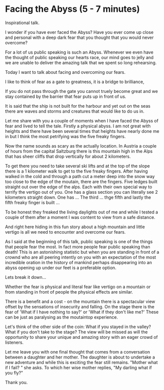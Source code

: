 # Facing the Abyss (5 - 7 minutes)

Inspirational talk.

I wonder if you have ever faced the Abyss? Have you ever come up close and personal with a deep dark fear that you thought that you would never overcome?

For a lot of us public speaking is such an Abyss. Whenever we even have the thought of public speaking our hearts race, our mind goes to jelly and we are unable to deliver the amazing talk that we spent so long rehearsing.

Today I want to talk about facing and overcoming our fears.

I like to think of fear as a gate to greatness, it is a bridge to brilliance, 

If you do not pass through the gate you cannot truely become great and we stay contained by the barrier that fear puts up in front of us.

It is said that the ship is not built for the harbour and yet out on the seas there are waves and storms and creatures that would like to do us in. 

Let me share with you a couple of moments when I have faced the Abyss of fear and lived to tell the tale. Firstly a physical abyss. I am  not great with heights and there have been several times that heights have nearly done me in but I think the most petrifying was the five freaky fingers.

Now the name sounds as scary as the actually location. In Austria a couple of hours from the capital Saltzburg there is this mountain high in the Alps that has sheer cliffs that drop vertically for about 2 kilometers.

To get there you need to take several ski lifts and at the top of the slope there is a 1 kilometer walk to get to the five freaky fingers. After having walked in the cold and through a path cut a meter deep into the snow way too close to the edge of the moutain, there are the fingers. Five ledges built straight out over the edge of the alps. Each with their own special way to terrify the vertigo out of you. One has a glass section you can literally see 2 kilometers straight down. One has ... The third ... thge fifth and lastly the fifth freaky finger is built ...

To be honest they freaked the living daylights out of me and while I tested a couple of them after a moment I was content to view from a safe distance.

And right here hiding in this fun  story about a high mountain and little vertigo is all we need to encounter and overcome our fears.

As I said at the beginning of this talk, public speaking is one of the things that people fear the most. In fact more people fear public speaking than death! This is an astonishing statistic but when you are standing in front of a crownd who are all peering intently on you with an expectation of the most incredible oration in the history of mankind perhaps disappearing into an abyss opening up under our feet is a preferable option.

Lets break it down...

Whether the fear is physical and literal fear like vertigo on a mountain or from standing in front of people the physical effects are similar. 

There is a benefit and a cost - on the mountain there is a spectacular view offset by the sensations of insecurity and falling. On the stage there is the fear of 'What if I have nothing to say?' or 'What if they don't like me?' These can be just as paralysing as the moutaintop experience. 

Let's think of the other side of the coin: What if you stayed in the valley? 
What if you don't take to the stage? The view will be missed as will the opportunity to share your unique and amazing story with an eager crowd of listeners.

Let me leave you with one final thought that comes from a conversation between a daughter and her mother. The daughter is about to undertake a new adventure and while this is exciting the fear still remains.
"Mother what if I fail? " she asks. To which her wise mother replies, "My darling what if you fly?"

Thank you.







